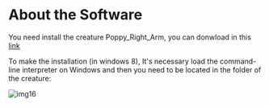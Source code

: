 # About the Software

You need install the creature Poppy_Right_Arm, you can donwload in this [link](https://github.com/joelortizsosa/Poppy_bras_Creatures)

To make the installation (in windows 8), It's necessary load  the command-line interpreter on Windows and then 
you need to be located in the folder of the creature:

![img16](img/assambly/img16.jpg)
